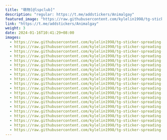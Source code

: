```yaml
---
title: "萌物[@lspclub]"
description: "regular: https://t.me/addstickers/Animalgay"
featured_image: "https://raw.githubusercontent.com/kylelin1998/tg-sticker-spreading-worldwide-images/main/img/9833a76f-03be-4f21-9f9d-4e65f6953ff7.jpg"
link: "https://t.me/addstickers/Animalgay"
weight: 3
date: 2024-01-16T10:41:29+08:00
images:
  - https://raw.githubusercontent.com/kylelin1998/tg-sticker-spreading-worldwide-images/main/img/9833a76f-03be-4f21-9f9d-4e65f6953ff7.jpg
  - https://raw.githubusercontent.com/kylelin1998/tg-sticker-spreading-worldwide-images/main/img/43da3d30-5544-45b6-9580-6d42fa35db8d.jpg
  - https://raw.githubusercontent.com/kylelin1998/tg-sticker-spreading-worldwide-images/main/img/265fb6c1-f87c-465e-ab60-8eb1a36fd1f4.jpg
  - https://raw.githubusercontent.com/kylelin1998/tg-sticker-spreading-worldwide-images/main/img/546885fe-fe41-480c-92e2-323067d732d4.jpg
  - https://raw.githubusercontent.com/kylelin1998/tg-sticker-spreading-worldwide-images/main/img/d9038af1-3927-4e77-9215-0336c62a7dfd.jpg
  - https://raw.githubusercontent.com/kylelin1998/tg-sticker-spreading-worldwide-images/main/img/4639ac5e-33bb-4dcd-897b-7b038c426233.jpg
  - https://raw.githubusercontent.com/kylelin1998/tg-sticker-spreading-worldwide-images/main/img/98638bb9-e88b-44d0-88db-5af742ffbc85.jpg
  - https://raw.githubusercontent.com/kylelin1998/tg-sticker-spreading-worldwide-images/main/img/edfe48b9-9d36-47f5-a430-c712f2976bde.jpg
  - https://raw.githubusercontent.com/kylelin1998/tg-sticker-spreading-worldwide-images/main/img/e68d71c3-753a-4cac-9680-76be52b1d1fd.jpg
  - https://raw.githubusercontent.com/kylelin1998/tg-sticker-spreading-worldwide-images/main/img/3d4da91c-98d9-4c49-b239-776f9281aec6.jpg
  - https://raw.githubusercontent.com/kylelin1998/tg-sticker-spreading-worldwide-images/main/img/b350c611-a151-439c-8cb9-e80c62201702.jpg
  - https://raw.githubusercontent.com/kylelin1998/tg-sticker-spreading-worldwide-images/main/img/b17b53d7-837f-412c-bf93-236df012d1a0.jpg
  - https://raw.githubusercontent.com/kylelin1998/tg-sticker-spreading-worldwide-images/main/img/597c182d-7d3b-465a-8084-d97150c25df3.jpg
  - https://raw.githubusercontent.com/kylelin1998/tg-sticker-spreading-worldwide-images/main/img/387b7231-9f2e-4111-9813-8793b62a370e.jpg
  - https://raw.githubusercontent.com/kylelin1998/tg-sticker-spreading-worldwide-images/main/img/b6841887-fb66-4c35-8d6e-08738c627e17.jpg
  - https://raw.githubusercontent.com/kylelin1998/tg-sticker-spreading-worldwide-images/main/img/dd6f48da-3e48-4bb1-98f3-9dbe58c23c7f.jpg
  - https://raw.githubusercontent.com/kylelin1998/tg-sticker-spreading-worldwide-images/main/img/b1a99e6f-8402-4770-91b3-0ec7a29e34bb.jpg
  - https://raw.githubusercontent.com/kylelin1998/tg-sticker-spreading-worldwide-images/main/img/18f325d0-64bc-4f0c-b364-356e9012f2a6.jpg
  - https://raw.githubusercontent.com/kylelin1998/tg-sticker-spreading-worldwide-images/main/img/29cdd50a-a2fa-4cfd-892d-dbb3ce764555.jpg
  - https://raw.githubusercontent.com/kylelin1998/tg-sticker-spreading-worldwide-images/main/img/c7d2f9b5-bff0-4ffc-8e2f-5f40310dff57.jpg
---
```

